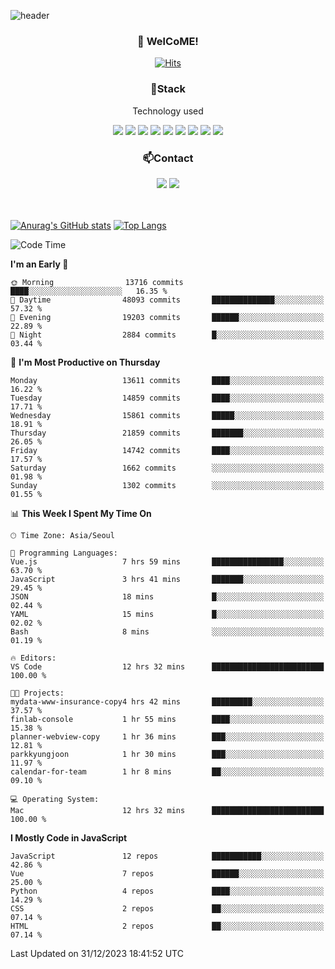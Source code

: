 ![header](https://capsule-render.vercel.app/api?type=waving&color=gradient&height=200&text=Kyungjoon&fontAlign=70&fontAlignY=40&animation=twinkling)

<h3 align="center">👋 WelCoME!</h3>

<div align=center>
  
[![Hits](https://hits.seeyoufarm.com/api/count/incr/badge.svg?url=https%3A%2F%2Fgithub.com%2Fuvula6921&count_bg=%2322BAC9&title_bg=%23827F7F&icon=iconify.svg&icon_color=%2325A27F&title=visits&edge_flat=false)](https://hits.seeyoufarm.com)
  
</div>
<h3 align="center">📌Stack</h3>
<p align="center">Technology used</p>
<div align="center"><img src="https://img.shields.io/badge/HTML5-E34F26?style=flat-square&logo=HTML5&logoColor=white"></img> <img src="https://img.shields.io/badge/CSS3-0A84FF?style=flat-square&logo=CSS3&logoColor=white"></img> <img src="https://img.shields.io/badge/JavaScript-FFCD11?style=flat-square&logo=JavaScript&logoColor=white"></img> <img src="https://img.shields.io/badge/React-00BCF6?style=flat-square&logo=React&logoColor=white"></img> <img src="https://img.shields.io/badge/jQuery-3655FF?style=flat-square&logo=jQuery&logoColor=white"></img> <img src="https://img.shields.io/badge/Ruby-E0115F?style=flat-square&logo=Ruby&logoColor=white"></img> <img src="https://img.shields.io/badge/Python-4B8BBE?style=flat-square&logo=Python&logoColor=white"></img> <img src="https://img.shields.io/badge/Vue-4FC08D?style=flat-square&logo=Vue.js&logoColor=white"></img> <img src="https://img.shields.io/badge/Nuxt-00DC82?style=flat-square&logo=Nuxt.js&logoColor=white"></img></div>

<h3 align="center">📫Contact</h3>
<div align="center"><a href="https://velog.io/@uvula6921/"><img src="https://img.shields.io/badge/Blog-20c997?style=flat-square&logo=V&logoColor=white"/></a> <a href="pkj6921@gmail.com"><img src="https://img.shields.io/badge/Gmail-EA4335?style=flat-square&logo=Gmail&logoColor=white"/></a></div>
<br>
<br>

[![Anurag's GitHub stats](https://github-readme-stats.vercel.app/api?username=uvula6921&hide=stars,issues&show_icons=true&count_private=true&theme=tokyonight)](https://github.com/anuraghazra/github-readme-stats)
[![Top Langs](https://github-readme-stats.vercel.app/api/top-langs/?username=uvula6921&hide=css,jupyter%20notebook,html&exclude_repo=uvula6921,uvula6921.github.io&layout=compact&langs_count=8)](https://github.com/anuraghazra/github-readme-stats)

<!--START_SECTION:waka-->
![Code Time](http://img.shields.io/badge/Code%20Time-1%2C991%20hrs%2023%20mins-blue)

**I'm an Early 🐤** 

```text
🌞 Morning                13716 commits       ████░░░░░░░░░░░░░░░░░░░░░   16.35 % 
🌆 Daytime                48093 commits       ██████████████░░░░░░░░░░░   57.32 % 
🌃 Evening                19203 commits       ██████░░░░░░░░░░░░░░░░░░░   22.89 % 
🌙 Night                  2884 commits        █░░░░░░░░░░░░░░░░░░░░░░░░   03.44 % 
```
📅 **I'm Most Productive on Thursday** 

```text
Monday                   13611 commits       ████░░░░░░░░░░░░░░░░░░░░░   16.22 % 
Tuesday                  14859 commits       ████░░░░░░░░░░░░░░░░░░░░░   17.71 % 
Wednesday                15861 commits       █████░░░░░░░░░░░░░░░░░░░░   18.91 % 
Thursday                 21859 commits       ███████░░░░░░░░░░░░░░░░░░   26.05 % 
Friday                   14742 commits       ████░░░░░░░░░░░░░░░░░░░░░   17.57 % 
Saturday                 1662 commits        ░░░░░░░░░░░░░░░░░░░░░░░░░   01.98 % 
Sunday                   1302 commits        ░░░░░░░░░░░░░░░░░░░░░░░░░   01.55 % 
```


📊 **This Week I Spent My Time On** 

```text
🕑︎ Time Zone: Asia/Seoul

💬 Programming Languages: 
Vue.js                   7 hrs 59 mins       ████████████████░░░░░░░░░   63.70 % 
JavaScript               3 hrs 41 mins       ███████░░░░░░░░░░░░░░░░░░   29.45 % 
JSON                     18 mins             █░░░░░░░░░░░░░░░░░░░░░░░░   02.44 % 
YAML                     15 mins             █░░░░░░░░░░░░░░░░░░░░░░░░   02.02 % 
Bash                     8 mins              ░░░░░░░░░░░░░░░░░░░░░░░░░   01.19 % 

🔥 Editors: 
VS Code                  12 hrs 32 mins      █████████████████████████   100.00 % 

🐱‍💻 Projects: 
mydata-www-insurance-copy4 hrs 42 mins       █████████░░░░░░░░░░░░░░░░   37.57 % 
finlab-console           1 hr 55 mins        ████░░░░░░░░░░░░░░░░░░░░░   15.38 % 
planner-webview-copy     1 hr 36 mins        ███░░░░░░░░░░░░░░░░░░░░░░   12.81 % 
parkkyungjoon            1 hr 30 mins        ███░░░░░░░░░░░░░░░░░░░░░░   11.97 % 
calendar-for-team        1 hr 8 mins         ██░░░░░░░░░░░░░░░░░░░░░░░   09.10 % 

💻 Operating System: 
Mac                      12 hrs 32 mins      █████████████████████████   100.00 % 
```

**I Mostly Code in JavaScript** 

```text
JavaScript               12 repos            ███████████░░░░░░░░░░░░░░   42.86 % 
Vue                      7 repos             ██████░░░░░░░░░░░░░░░░░░░   25.00 % 
Python                   4 repos             ████░░░░░░░░░░░░░░░░░░░░░   14.29 % 
CSS                      2 repos             ██░░░░░░░░░░░░░░░░░░░░░░░   07.14 % 
HTML                     2 repos             ██░░░░░░░░░░░░░░░░░░░░░░░   07.14 % 
```




 Last Updated on 31/12/2023 18:41:52 UTC
<!--END_SECTION:waka-->
